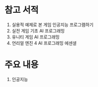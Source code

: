 # 참고 서적
1. 실용적 예제로 본 게임 인공지능 프로그램하기
2. 실전 게임 기초 AI 프로그래밍
3. 유니티 게임 AI 프로그래밍
4. 언리얼 엔진 4 AI 프로그래밍 에센셜

# 주요 내용
1. 인공지능
